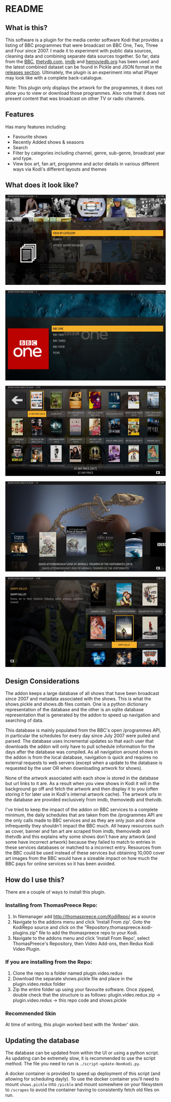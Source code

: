 # README

## What is this?

This software is a plugin for the media center software Kodi that provides a listing of BBC programmes that were broadcast on BBC One, Two, Three and Four since 2007. I made it to experiment with public data sources, cleaning data and combining separate data sources together. So far, data from the [BBC](https://www.bbc.co.uk/programmes/), [thetvdb.com](https://thetvdb.com/), [imdb](https://imdb.com/) and [hemoviedb.org](https://www.themoviedb.org/) has been used and the latest combined dataset can be found in Pickle and JSON format in the [releases section](https://github.com/thomaspreece/kodi_redux_plugin/releases). Ultimately, the plugin is an experiment into what iPlayer may look like with a complete back-catalogue.

Note: This plugin only displays the artwork for the programmes, it does not allow you to view or download those programmes. Also note that it does not present content that was broadcast on other TV or radio channels.

## Features

Has many features including:
- Favourite shows
- Recently Added shows & seasons
- Search
- Filter by categories including channel, genre, sub-genre, broadcast year and type.
- View box art, fan art, programme and actor details in various different ways via Kodi's different layouts and themes

## What does it look like?

![Programmes can be searched via many different categories](resources/screenshot-01.jpg)

![Programmes can be filtered by channel](resources/screenshot-02.jpg)

![Box art view of shows](resources/screenshot-03.jpg)

![Carousel of box art](resources/screenshot-04.jpg)

![Another view of box art](resources/screenshot-05.jpg)


## Design Considerations

The addon keeps a large database of all shows that have been broadcast since 2007 and metadata associated with the shows. This is what the shows.pickle and shows.db files contain. One is a python dictionary representation of the database and the other is an sqlite database representation that is generated by the addon to speed up navigation and searching of data.

This database is mainly populated from the BBC's open /programmes API, in particular the schedules for every day since July 2007 were pulled and parsed. The database uses incremental updates so that each user that downloads the addon will only have to pull schedule information for the days after the database was compiled.
As all navigation around shows in the addon is from the local database, navigation is quick and requires no external requests to web servers (except when a update to the database is requested by the user OR when downloading artwork for shows).

None of the artwork associated with each show is stored in the database but url links to it are. As a result when you view shows in Kodi it will in the background go off and fetch the artwork and then display it to you (often storing it for later use in Kodi's internal artwork cache). The artwork urls in the database are provided exclusively from imdb, themoviedb and thetvdb.

I've tried to keep the impact of the addon on BBC services to a complete minimum, the daily schedules that are taken from the /programmes API are the only calls made to BBC services and as they are only json and done infrequently they shouldn't impact the BBC much. All heavy resources such as cover, banner and fan art are scraped from imdb, themoviedb and thetvdb and this explains why some shows don't have any artwork (and some have incorrect artwork) because they failed to match to entries in these services databases or matched to a incorrect entry. Resources from the BBC could be used instead of these services but obtaining 10,000 cover art images from the BBC would have a sizeable impact on how much the BBC pays for online services so it has been avoided.

## How do I use this?

There are a couple of ways to install this plugin.

### Installing from ThomasPreece Repo:

1. In filemanager add http://thomaspreece.com/KodiRepo/ as a source
2. Navigate to the addons menu and click 'Install From zip'. Goto the KodiRepo source and click on the "Repository.thomaspreece.kodi-plugins.zip" file to add the thomaspreece repo to your Kodi.
3. Navigate to the addons menu and click 'Install From Repo', select ThomasPreece's Repository, then Video Add-ons, then Redux Kodi Video Plugin.

### If you are installing from the Repo:

1. Clone the repo to a folder named plugin.video.redux
2. Download the separate shows.pickle file and place in the plugin.video.redux folder
3. Zip the entire folder up using your favourite software. Once zipped, double check that the structure is as follows:
plugin.video.redux.zip -> plugin.video.redux -> this repo code and shows.pickle

### Recommended Skin
At time of writing, this plugin worked best with the 'Amber' skin.

## Updating the database
The database can be updated from within the UI or using a python script. As updating can be extremely slow, it is recommended to use the script method. The file you need to run is `./script-update-NonKodi.py`.

A docker container is provided to speed up deployment of this script (and allowing for scheduling dayly). To use the docker container you'll need to mount `shows.pickle` into `/pickle` and mount somewhere on your filesystem to `/scrapes` to avoid the container having to consistently fetch old files on run.
